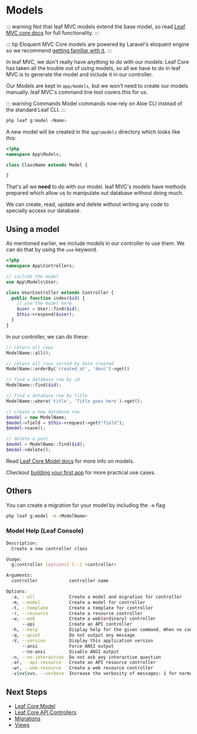# Models
<!-- markdownlint-disable no-inline-html -->

::: warning Not that
leaf MVC models extend the base model, so read [Leaf MVC core docs](https://www.leafphp.dev/modules/mvc-core/) for full functionality.
:::

::: tip Eloquent
MVC Core models are powered by Laravel's eloquent engine so we recommend [getting familiar with it](https://laravel.com/docs/8.x/eloquent).
:::

In leaf MVC, we don't really have anything to do with our models: Leaf Core has taken all the trouble out of using models, so all we have to do in leaf MVC is to generate the model and include it in our controller.

Our Models are kept in `app/models`, but we won't need to create our models manually. leaf MVC's command line tool covers this for us.

::: warning Commands
Model commands now rely on Aloe CLI instead of the standard Leaf CLI.
:::

```bash
php leaf g:model <Name>
```

A new model will be created in the `app\models` directory which looks like this:

```php
<?php
namespace App\Models;

class ClassName extends Model {

}
```

That's all we **need** to do with our model. leaf MVC's models have methods prepared which allow us to manipulate out database without doing much.

We can create, read, update and delete without writing any code to specially access our database.

## Using a model

As mentioned earlier, we include models in our controller to use them. We can do that by using the `use` keyword.

```php
<?php
namespace App\Controllers;

// include the model
use App\Models\User;

class UserController extends Controller {
  public function index($id) {
    // use the model here
    $user = User::find($id);
    $this->respond($user);
  }
}
```

In our controller, we can do these:

```php
// return all rows
ModelName::all();

// return all rows sorted by date created
ModelName::orderBy('created_at', 'desc')->get()

// find a database row by id
ModelName::find($id);

// find a database row by title
ModelName::where('title', 'Title goes here')->get();

// create a new database row
$model = new ModelName;
$model->field = $this->request->get("field");
$model->save();

// delete a post
$model = ModelName::find($id);
$model->delete();
```

Read [Leaf Core Model docs](leaf/v/2.4-beta/core/model) for more info on models.

Checkout [building your first app](/intro/first-app) for more practical use cases.

## Others

You can create a migration for your model by including the `-m` flag

```bash
php leaf g:model -m <ModelName>
```

### Model Help (Leaf Console)

```bash
Description:
  Create a new controller class

Usage:
  g:controller [options] [--] <controller>

Arguments:
  controller            controller name

Options:
  -a, --all             Create a model and migration for controller
  -m, --model           Create a model for controller
  -t, --template        Create a template for controller
  -r, --resource        Create a resource controller
  -w, --web             Create a web(ordinary) controller
      --api             Create an API controller
  -h, --help            Display help for the given command. When no command is given display help for the list command
  -q, --quiet           Do not output any message
  -V, --version         Display this application version
      --ansi            Force ANSI output
      --no-ansi         Disable ANSI output
  -n, --no-interaction  Do not ask any interactive question
  -ar, --api-resource   Create an API resource controller
  -wr, --web-resource   Create a web resource controller
  -v|vv|vvv, --verbose  Increase the verbosity of messages: 1 for normal output, 2 for more verbose output and 3 for debug
```

## Next Steps

- [Leaf Core Model](/leaf/v/2.4.3/core/model)
- [Leaf Core API Controllers](/leaf/v/2.4.3/core/api-controller)
- [Migrations](/leaf-mvc/v/2.0/database/migrations)
- [Views](/leaf-mvc/v/2.0/core/views)


